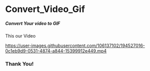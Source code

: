 # Convert_Video_Gif
<h5>Convert Your video to GIF</h5>
This our Video

https://user-images.githubusercontent.com/106137102/194527016-0c1eb9d9-0531-4874-a844-15399912e449.mp4

<h3>Thank You!</h3>
